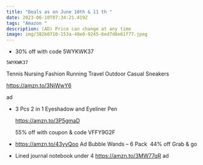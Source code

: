 ```yaml
---
title: "Deals as on June 10th & 11 th "
date: 2023-06-10T07:34:21.419Z
tags: "Amazon "
description: (AD) Price can change at any time
image: img/382b0710-153a-48e0-9245-6ed7d8e61f77.jpeg
---
```

* 30% off with code 5WYKWK37 

<pre><code class="language-js" data-prismjs-copy="Click to Copy">5WYKWK37</code></pre>

Tennis Nursing Fashion Running Travel Outdoor Casual Sneakers

https://amzn.to/3NjWwY6

ad

* 3 Pcs 2 in 1 Eyeshadow and Eyeliner Pen

  https://amzn.to/3P5gmaD

  55% off with coupon & code VFFY9G2F 
* https://amzn.to/43yyQoo Ad Bubble Wands – 6 Pack  44% off Grab & go 
* Lined journal notebook under 4 https://amzn.to/3MW77qR ad